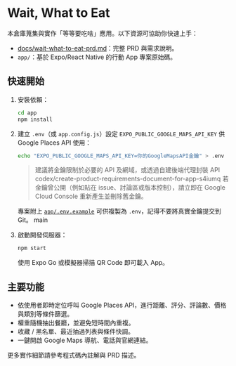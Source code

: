 # Wait, What to Eat

本倉庫蒐集與實作「等等要吃啥」應用。以下資源可協助你快速上手：

- [docs/wait-what-to-eat-prd.md](docs/wait-what-to-eat-prd.md)：完整 PRD 與需求說明。
- `app/`：基於 Expo/React Native 的行動 App 專案原始碼。

## 快速開始

1. 安裝依賴：

   ```bash
   cd app
   npm install
   ```

2. 建立 `.env`（或 `app.config.js`）設定 `EXPO_PUBLIC_GOOGLE_MAPS_API_KEY` 供 Google Places API 使用：

   ```bash
   echo "EXPO_PUBLIC_GOOGLE_MAPS_API_KEY=你的GoogleMapsAPI金鑰" > .env
   ```

   > 建議將金鑰限制於必要的 API 及網域，或透過自建後端代理封裝 API 
   > codex/create-product-requirements-document-for-app-s4iumq
   > 若金鑰曾公開（例如貼在 issue、討論區或版本控制），請立即在 Google Cloud Console 重新產生並刪除舊金鑰。

   專案附上 [`app/.env.example`](app/.env.example) 可供複製為 `.env`，記得不要將真實金鑰提交到 Git。
  main

3. 啟動開發伺服器：

   ```bash
   npm start
   ```

   使用 Expo Go 或模擬器掃描 QR Code 即可載入 App。

## 主要功能

- 依使用者即時定位呼叫 Google Places API，進行距離、評分、評論數、價格與類別等條件篩選。
- 權重隨機抽出餐廳，並避免短時間內重複。
- 收藏 / 黑名單、最近抽過列表與條件快調。
- 一鍵開啟 Google Maps 導航、電話與官網連結。

更多實作細節請參考程式碼內註解與 PRD 描述。
